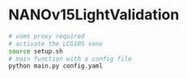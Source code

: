 # NANOv15LightValidation

```bash
# voms proxy required
# activate the LCG105 venv
source setup.sh
# main function with a config file
python main.py config.yaml
```